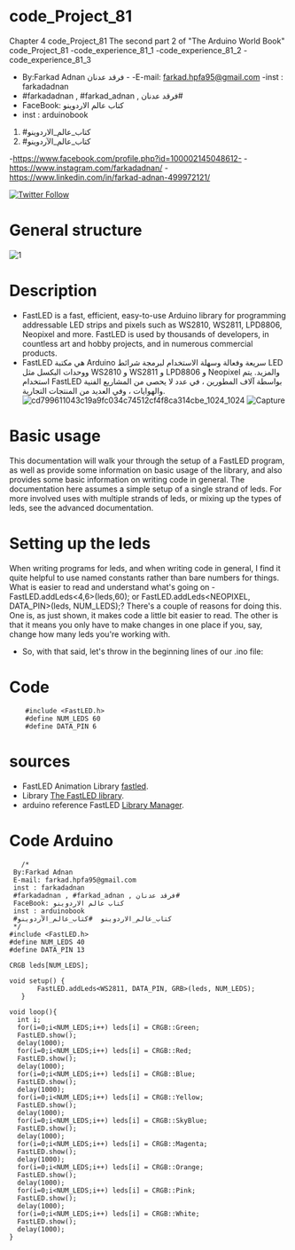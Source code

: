 # code_Project_81
Chapter 4 code_Project_81 The second part 2 of "The Arduino World Book" code_Project_81
-code_experience_81_1
-code_experience_81_2
-code_experience_81_3

-  By:Farkad Adnan فرقد عدنان - 
 -E-mail: farkad.hpfa95@gmail.com 
-inst : farkadadnan 
- #farkadadnan , #farkad_adnan , فرقد عدنان# 
- FaceBook: كتاب عالم الاردوينو 
- inst : arduinobook
1. #كتاب_عالم_الاردوينو
2. #كتاب_عالم_الآردوينو

-https://www.facebook.com/profile.php?id=100002145048612-
-https://www.instagram.com/farkadadnan/
-https://www.linkedin.com/in/farkad-adnan-499972121/

 <p>
 <a href='https://mobile.twitter.com/farkadadnan'>
        <img alt="Twitter Follow" src="https://img.shields.io/twitter/follow/farkadadnan?label=%40farkadadnan&style=social" alt='Twitter' align="center"/>
    </a>
</p>

# General structure

![1](https://user-images.githubusercontent.com/35774039/162108193-b7171464-f575-4143-a6e0-6bd2d410337e.JPG)

#  Description
- FastLED is a fast, efficient, easy-to-use Arduino library for programming addressable LED strips and pixels such as WS2810, WS2811, LPD8806, Neopixel and more. FastLED is used by thousands of developers, in countless art and hobby projects, and in numerous commercial products.
- FastLED هي مكتبة Arduino سريعة وفعالة وسهلة الاستخدام لبرمجة شرائط LED ووحدات البكسل مثل WS2810 و WS2811 و LPD8806 و Neopixel والمزيد. يتم استخدام FastLED بواسطة آلاف المطورين ، في عدد لا يحصى من المشاريع الفنية والهوايات ، وفي العديد من المنتجات التجارية.
![cd799611043c19a9fc034c74512cf4f8ca314cbe_1024_1024](https://user-images.githubusercontent.com/35774039/162107534-c979bb22-a8bd-4b16-a953-28039ebcbcfd.jpeg)
![Capture](https://user-images.githubusercontent.com/35774039/162107543-030e84ef-b26a-48c7-a1d2-3ec03aa86e3f.JPG)

# Basic usage
This documentation will walk your through the setup of a FastLED program, as well as provide some information on basic usage of the library, and also provides some basic information on writing code in general. The documentation here assumes a simple setup of a single strand of leds. For more involved uses with multiple strands of leds, or mixing up the types of leds, see the advanced documentation.

# Setting up the leds
When writing programs for leds, and when writing code in general, I find it quite helpful to use named constants rather than bare numbers for things. What is easier to read and understand what's going on - FastLED.addLeds<4,6>(leds,60); or FastLED.addLeds<NEOPIXEL, DATA_PIN>(leds, NUM_LEDS);? There's a couple of reasons for doing this. One is, as just shown, it makes code a little bit easier to read. The other is that it means you only have to make changes in one place if you, say, change how many leds you're working with.

- So, with that said, let's throw in the beginning lines of our .ino file:

# Code 

```
    #include <FastLED.h>
    #define NUM_LEDS 60
    #define DATA_PIN 6
```
# sources 
- FastLED Animation Library [fastled](https://fastled.io/).
-  Library [The FastLED library](https://github.com/FastLED/FastLED).
-  arduino reference FastLED [ Library Manager](https://www.arduino.cc/reference/en/libraries/fastled/).

# Code Arduino

```
   /*
 By:Farkad Adnan
 E-mail: farkad.hpfa95@gmail.com
 inst : farkadadnan
 #farkadadnan , #farkad_adnan , فرقد عدنان#
 FaceBook: كتاب عالم الاردوينو
 inst : arduinobook
 #كتاب_عالم_الاردوينو  #كتاب_عالم_الآردوينو 
 */
#include <FastLED.h>
#define NUM_LEDS 40
#define DATA_PIN 13

CRGB leds[NUM_LEDS];

void setup() { 
       FastLED.addLeds<WS2811, DATA_PIN, GRB>(leds, NUM_LEDS);      
   }

void loop(){ 
  int i;
  for(i=0;i<NUM_LEDS;i++) leds[i] = CRGB::Green;
  FastLED.show();
  delay(1000);
  for(i=0;i<NUM_LEDS;i++) leds[i] = CRGB::Red;
  FastLED.show();
  delay(1000);  
  for(i=0;i<NUM_LEDS;i++) leds[i] = CRGB::Blue;
  FastLED.show();
  delay(1000);
  for(i=0;i<NUM_LEDS;i++) leds[i] = CRGB::Yellow;
  FastLED.show();
  delay(1000);
  for(i=0;i<NUM_LEDS;i++) leds[i] = CRGB::SkyBlue;
  FastLED.show();
  delay(1000);
  for(i=0;i<NUM_LEDS;i++) leds[i] = CRGB::Magenta;
  FastLED.show();
  delay(1000);
  for(i=0;i<NUM_LEDS;i++) leds[i] = CRGB::Orange;
  FastLED.show();
  delay(1000);
  for(i=0;i<NUM_LEDS;i++) leds[i] = CRGB::Pink;
  FastLED.show();
  delay(1000);
  for(i=0;i<NUM_LEDS;i++) leds[i] = CRGB::White;
  FastLED.show();
  delay(1000);
}
 
```

